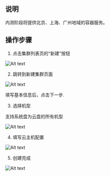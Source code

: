## 说明
内测阶段将提供北京、上海、广州地域的容器服务。

## 操作步骤
1) 点击集群列表页的“新建”按钮

![Alt text](https://mc.qcloudimg.com/static/img/9392ef717e58c9acae2d7a6522d0ecf5/Image+001.png)

2) 跳转到新建集群页面

![Alt text](https://mc.qcloudimg.com/static/img/0d5d80fceb147d451533ece2d510b7b9/Image+002.png)

填写基本信息后，点击下一步.

3) 选择机型

支持系统盘为云盘的所有机型

![Alt text](https://mc.qcloudimg.com/static/img/0b5cb08e7bbaad58621f980842576c78/Image+003.png)

4) 填写云主机配置

![Alt text](https://mc.qcloudimg.com/static/img/2e633dbaa3ba8a2a996404646f20b195/Image+004.png)

5) 创建完成

![Alt text](https://mc.qcloudimg.com/static/img/5f35f95bb86c3464bf4152bd47d81926/Image+006.png)